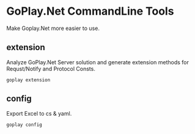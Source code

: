 # GoPlay.Net CommandLine Tools

Make Goplay.Net more easier to use.

## extension

Analyze GoPlay.Net Server solution and generate extension methods for Requst/Notify and Protocol Consts.

```
goplay extension
```

## config

Export Excel to cs &amp; yaml.

```
goplay config
```